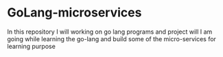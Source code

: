 # GoLang-microservices
In this repository I will working on go lang programs and project will I am going while learning the go-lang and build some of the micro-services for learning purpose
